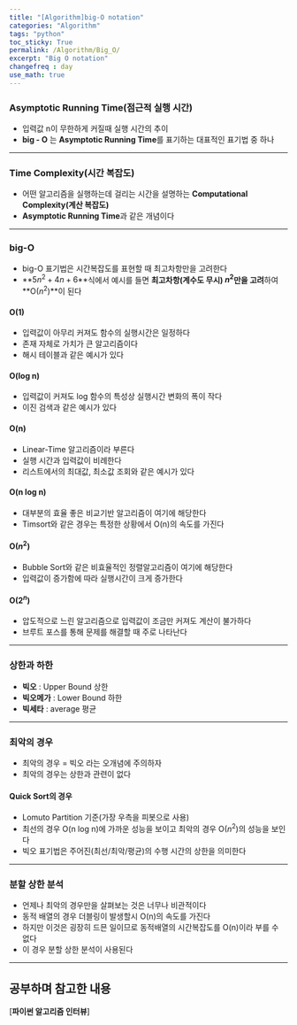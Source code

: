 ```yaml
---
title: "[Algorithm]big-O notation"
categories: "Algorithm"
tags: "python"
toc_sticky: True
permalink: /Algorithm/Big_O/
excerpt: "Big O notation"
changefreq : day
use_math: true
---
```


### Asymptotic Running Time(점근적 실행 시간)

- 입력값 n이 무한하게 커질때 실행 시간의 추이
- **big - O** 는 **Asymptotic Running Time**를 표기하는 대표적인 표기법 중 하나

------

### Time Complexity(시간 복잡도)

- 어떤 알고리즘을 실행하는데 걸리는 시간을 설명하는 **Computational Complexity(계산 복잡도)**
- **Asymptotic Running Time**과 같은 개념이다

------

### big-O

- big-O 표기법은 시간복잡도를 표현할 때 최고차항만을 고려한다
- **$5n^2 + 4n + 6$**식에서 예시를 들면 **최고차항(계수도 무시) $n^2$만을 고려**하여 **O($n^2$)**이 된다

#### O(1)

- 입력값이 아무리 커져도 함수의 실행시간은 일정하다
- 존재 자체로 가치가 큰 알고리즘이다
- 해시 테이블과 같은 예시가 있다

#### O(log n)

- 입력값이 커져도 log 함수의 특성상 실행시간 변화의 폭이 작다
- 이진 검색과 같은 예시가 있다

#### O(n)

- Linear-Time 알고리즘이라 부른다
- 실행 시간과 입력값이 비례한다
- 리스트에서의 최대값, 최소값 조회와 같은 예시가 있다

#### O(n log n)

- 대부분의 효율 좋은 비교기반 알고리즘이 여기에 해당한다
- Timsort와 같은 경우는 특정한 상황에서 O(n)의 속도를 가진다

#### O($n^2$)

- Bubble Sort와 같은 비효율적인 정렬알고리즘이 여기에 해당한다
- 입력값이 증가함에 따라 실행시간이 크게 증가한다

#### O($2^n$)

- 압도적으로 느린 알고리즘으로 입력값이 조금만 커져도 계산이 불가하다
- 브루트 포스를 통해 문제를 해결할 때 주로 나타난다

---

### 상한과 하한

- **빅오** : Upper Bound 상한
- **빅오메가** : Lower Bound 하한
- **빅세타** : average 평균

---

### 최악의 경우

- 최악의 경우 = 빅오 라는 오개념에 주의하자
- 최악의 경우는 상한과 관련이 없다

#### Quick Sort의 경우

- Lomuto Partition 기준(가장 우측을 피봇으로 사용) 
- 최선의 경우 O(n log n)에 가까운 성능을 보이고 최악의 경우 O($n^2$)의 성능을 보인다
- 빅오 표기법은 주어진(최선/최악/평균)의 수행 시간의 상한을 의미한다

------

### 분할 상한 분석

- 언제나 최악의 경우만을 살펴보는 것은 너무나 비관적이다
- 동적 배열의 경우 더블링이 발생할시 O(n)의 속도를 가진다
- 하지만 이것은 굉장히 드믄 일이므로 동적배열의 시간복잡도를 O(n)이라 부를 수 없다
- 이 경우 분할 상한 분석이 사용된다

------

## 공부하며 참고한 내용

[**파이썬 알고리즘 인터뷰**]
